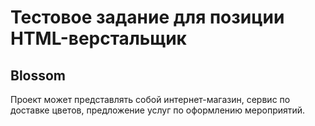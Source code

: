 # Тестовое задание для позиции HTML-верстальщик
## Blossom
Проект может представлять собой интернет-магазин, сервис по доставке цветов, предложение услуг по оформлению мероприятий.